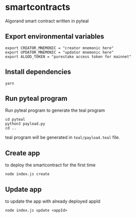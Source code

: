 # smartcontracts

Algorand smart contract written in pyteal

## Export environmental variables
```
export CREATOR_MNEMONIC = "creator mnemonic here"
export UPDATOR_MNEMONIC = "updator mnemonic here"
export ALGOD_TOKEN = "purestake access token for mainnet"
```
## Install dependencies
```
yarn
```
## Run pyteal program
Run pyteal program to generate the teal program
```
cd pyteal
python3 payload.py
cd ..
```
teal program will be generated in `teal/payload.teal` file.
## Create app
to deploy the smartcontract for the first time
```
node index.js create
```
## Update app
to update the app with already deployed appId
```
node index.js update <appId>
```